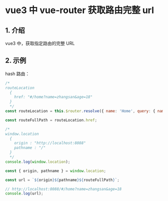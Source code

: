 <!--#region
@author 吴钦飞
@email wuqinfei@qq.com
@create date 2024-04-10 15:40:12
@modify date 2024-04-10 15:40:15
@desc [description]
#endregion-->

# vue3 中 vue-router 获取路由完整 url

## 1. 介绍

vue3 中，获取指定路由的完整 URL

## 2. 示例

hash 路由：

```js
/*
routeLocation
  {
    href: "#/home?name=zhangsan&age=18"
  }
  */
const routeLocation = this.$router.resolve({ name: 'Home', query: { name: 'zhangsan', age: 18 } });

const routeFullPath = routeLocation.href;

/*
window.location
  {
    origin : "http://localhost:8088"
    pathname : "/"
  }
  */
console.log(window.location);

const { origin, pathname } = window.location;

const url = `${origin}${pathname}${routeFullPath}`;

// http://localhost:8088/#/home?name=zhangsan&age=18
console.log(url);
```